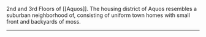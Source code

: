 2nd and 3rd Floors of [[Aquos]].
The housing district of Aquos resembles a suburban neighborhood of, consisting of uniform town homes with small front and backyards of moss.

---